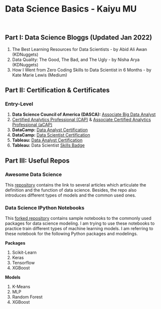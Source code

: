 # Data Science Basics - Kaiyu MU
<br>

## Part I: Data Science Bloggs (Updated Jan 2022)
1. The Best Learning Resources for Data Scientists - by Abid Ali Awan (KDNuggets)
2. Data Quality: The Good, The Bad, and The Ugly - by Nisha Arya (KDNuggets)
3. How I Went from Zero Coding Skills to Data Scientist in 6 Months - by Kate Marie Lewis (Medium)

## Part II: Certification & Certificates
### Entry-Level
1. **Data Science Council of America (DASCA):** [Associate Big Data Analyst](https://www.dasca.org/data-science-certifications/associate-big-data-analyst)
2. [Certified Analytics Professional (CAP)](https://www.certifiedanalytics.org/) & [Associate Certified Analytics Professional (aCAP)](https://www.certifiedanalytics.org/acap)
3. **DataCamp:** [Data Analyst Certification](https://app.datacamp.com/certification/data-analyst-professional)
4. **DataCamp:** [Data Scientist Certification](https://app.datacamp.com/certification/data-scientist-professional)
5. **Tableau:** [Data Analyst Certification](https://www.tableau.com/learn/certification/certified-data-analyst)
6. **Tableau:** Data Scientist [Skills Badge](https://www.tableau.com/learn/learning-paths/data-scientist)

## Part III: Useful Repos
### Awesome Data Science

This [repository](https://github.com/academic/awesome-datascience) contains the link to several articles which articulate the definition and the function of data science. Besides, the repo also introduces different types of models and the common used ones.

### Data Science IPython Notebooks

This [forked repository](https://github.com/imlucasmu/data-science-ipython-notebooks) contains sample notebooks to the commonly used packages for data science modeling. I am trying to use these notebooks to practice train different types of machine learning models. I am referring to these notebook for the following Python packages and modelings.

**Packages**
1. Scikit-Learn
2. Keras
3. Tensorflow
4. XGBoost

**Models**
1. K-Means
2. MLP
3. Random Forest
4. XGBoost
